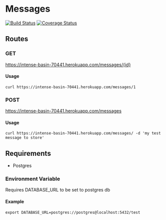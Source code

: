 # Messages
[![Build Status](https://travis-ci.org/DetectiveQuack/messages.svg?branch=master)](https://travis-ci.org/DetectiveQuack/messages)
[![Coverage Status](https://coveralls.io/repos/github/DetectiveQuack/messages/badge.svg?branch=coverage)](https://coveralls.io/github/DetectiveQuack/messages?branch=coverage)
## Routes
### GET
  https://intense-basin-70441.herokuapp.com/messages/{id}

#### Usage
    curl https://intense-basin-70441.herokuapp.com/messages/1

### POST
  https://intense-basin-70441.herokuapp.com/messages

#### Usage
    curl https://intense-basin-70441.herokuapp.com/messages/ -d 'my test message to store'

## Requirements
* Postgres
### Environment Variable
Requires DATABASE_URL to be set to postgres db

#### Example
    export DATABASE_URL=postgres://postgres@localhost:5432/test

